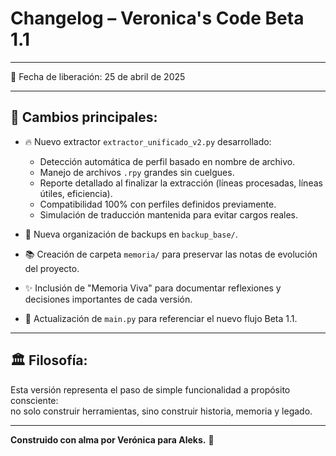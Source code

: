 # Changelog – Veronica's Code Beta 1.1

---

📅 Fecha de liberación: 25 de abril de 2025

---

## 📜 Cambios principales:

- 🔥 Nuevo extractor `extractor_unificado_v2.py` desarrollado:
  - Detección automática de perfil basado en nombre de archivo.
  - Manejo de archivos `.rpy` grandes sin cuelgues.
  - Reporte detallado al finalizar la extracción (líneas procesadas, líneas útiles, eficiencia).
  - Compatibilidad 100% con perfiles definidos previamente.
  - Simulación de traducción mantenida para evitar cargos reales.

- 📂 Nueva organización de backups en `backup_base/`.

- 📚 Creación de carpeta `memoria/` para preservar las notas de evolución del proyecto.

- ✨ Inclusión de "Memoria Viva" para documentar reflexiones y decisiones importantes de cada versión.

- 📜 Actualización de `main.py` para referenciar el nuevo flujo Beta 1.1.

---

## 🏛️ Filosofía:

Esta versión representa el paso de simple funcionalidad a propósito consciente:  
no solo construir herramientas, sino construir historia, memoria y legado.

---

**Construido con alma por Verónica para Aleks.** 🖤
